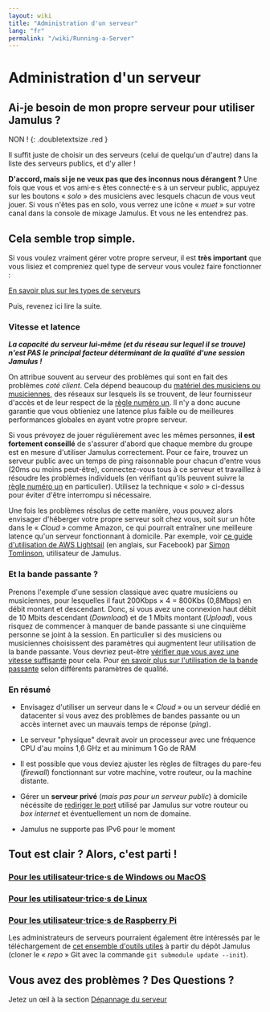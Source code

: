 ```yaml
---
layout: wiki
title: "Administration d'un serveur"
lang: "fr"
permalink: "/wiki/Running-a-Server"
---
```


# Administration d'un serveur

## Ai-je besoin de mon propre serveur pour utiliser Jamulus ?

NON !
{: .doubletextsize .red }


Il suffit juste de choisir un des serveurs (celui de quelqu'un d'autre) dans la liste des serveurs publics, et d'y aller !

**D'accord, mais si je ne veux pas que des inconnus nous dérangent ?** Une fois que vous et vos ami·e·s êtes connecté·e·s à un serveur public, appuyez sur les boutons « _solo_ » des musiciens avec lesquels chacun de vous veut jouer. Si vous n'êtes pas en solo, vous verrez une icône « _muet_ » sur votre canal dans la console de mixage Jamulus. Et vous ne les entendrez pas.

## Cela semble trop simple.

Si vous voulez vraiment gérer votre propre serveur, il est **très important** que vous lisiez et compreniez quel type de serveur vous voulez faire fonctionner :

<div class="fx-row fx-row-start-xs button-container">
  <a href="Choosing-a-Server-Type" class="button fx-col-100-xs" target="_blank" rel="noopener noreferrer">En savoir plus sur les types de serveurs</a>
</div>

Puis, revenez ici lire la suite.

### Vitesse et latence

**_La capacité du serveur lui-même (et du réseau sur lequel il se trouve) n'est PAS le principal facteur déterminant de la qualité d'une session Jamulus !_**

On attribue souvent au serveur des problèmes qui sont en fait des problèmes _coté client_. Cela dépend beaucoup du [matériel des musiciens ou musiciennes](Hardware-Setup), des réseaux sur lesquels ils se trouvent, de leur fournisseur d'accès et de leur respect de la [règle numéro un](Getting-Started#vous-avez-des-problèmes--vous-narrivez-pas-à-être-en-rythme-). Il n'y a donc aucune garantie que vous obtieniez une latence plus faible ou de meilleures performances globales en ayant votre propre serveur.

Si vous prévoyez de jouer régulièrement avec les mêmes personnes, **il est fortement conseillé** de s'assurer d'abord que chaque membre du groupe est en mesure d'utiliser Jamulus correctement. Pour ce faire, trouvez un serveur public avec un temps de ping raisonnable pour chacun d'entre vous (20ms ou moins peut-être), connectez-vous tous à ce serveur et travaillez à résoudre les problèmes individuels (en vérifiant qu'ils peuvent suivre la [règle numéro un](Getting-Started#vous-avez-des-problèmes--vous-narrivez-pas-à-être-en-rythme-) en particulier). Utilisez la technique « _solo_ » ci-dessus pour éviter d'être interrompu si nécessaire.

Une fois les problèmes résolus de cette manière, vous pouvez alors envisager d'héberger votre propre serveur soit chez vous, soit sur un hôte dans le « _Cloud_ » comme Amazon, ce qui pourrait entraîner une meilleure latence qu'un serveur fonctionnant à domicile. Par exemple, voir [ce guide d'utilisation de AWS Lightsail](https://www.facebook.com/notes/jamulus-online-musicianssingers-jamming/howto-idiots-guide-to-installing-jamulus-server-on-amazon-aws-lightsail-ubuntu-i/507719749802976/) (en anglais, sur Facebook) par [Simon Tomlinson](https://www.facebook.com/simon.james.tomlinson?eid=ARBQoY3KcZAtS3pGdLJuqvQTeRSOo4gHdQZT7nNzOt1oPMGgZ4_3GERe-rOyH5PxsSHVYYXjWwcqd71a), utilisateur de Jamulus.

### Et la bande passante ?

Prenons l'exemple d'une session classique avec quatre musiciens ou musiciennes, pour lesquelles il faut 200Kbps × 4 = 800Kbs (0,8Mbps) en débit montant et descendant. Donc, si vous avez une connexion haut débit de 10 Mbits descendant (_Download_) et de 1 Mbits montant (_Upload_), vous risquez de commencer à manquer de bande passante si une cinquième personne se joint à la session. En particulier si des musiciens ou musiciennes choisissent des paramètres qui augmentent leur utilisation de la bande passante. Vous devriez peut-être [vérifier que vous avez une vitesse suffisante](https://fast.com) pour cela. Pour [en savoir plus sur l'utilisation de la bande passante](Network-Requirements) selon différents paramètres de qualité.

### En résumé

- Envisagez d'utiliser un serveur dans le « _Cloud_ » ou un serveur dédié en datacenter si vous avez des problèmes de bandes passante ou un accès internet avec un mauvais temps de réponse (_ping_).

- Le serveur "physique" devrait avoir un processeur avec une fréquence CPU d'au moins 1,6 GHz et au minimum 1 Go de RAM

- Il est possible que vous deviez ajuster les règles de filtrages du pare-feu (_firewall_) fonctionnant sur votre machine, votre routeur, ou la machine distante.

- Gérer un **serveur privé** (_mais pas pour un serveur public_) à domicile nécéssite de [rediriger le port](Running-a-Private-Server) utilisé par Jamulus sur votre routeur ou _box internet_ et éventuellement un nom de domaine.

- Jamulus ne supporte pas IPv6 pour le moment


## Tout est clair ? Alors, c'est parti !

### [Pour les utilisateur·trice·s de Windows ou MacOS](Server-Win-Mac)
### [Pour les utilisateur·trice·s de Linux](Server-Linux)
### [Pour les utilisateur·trice·s de Raspberry Pi](Server-Rpi)

Les administrateurs de serveurs pourraient également être intéressés par le téléchargement de [cet ensemble d'outils utiles](https://github.com/corrados/jamulus/tree/master/tools) à partir du dépôt Jamulus (cloner le « _repo_ » Git avec la commande `git submodule update --init`).

## Vous avez des problèmes ? Des Questions ?

Jetez un œil à la section [Dépannage du serveur](Server-Troubleshooting)
